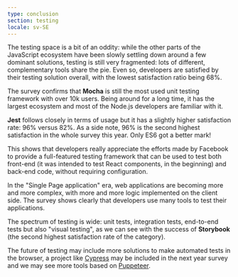 ```yaml
---
type: conclusion
section: testing
locale: sv-SE
---
```

 The testing space is a bit of an oddity: while the other parts of the JavaScript ecosystem have been slowly settling down around a few dominant solutions, testing is still very fragmented: lots of different, complementary tools share the pie. Even so, developers are satisfied by their testing solution overall, with the lowest satisfaction ratio being 68%.

The survey confirms that **Mocha** is still the most used unit testing framework with over 10k users. Being around for a long time, it has the largest ecosystem and most of the Node.js developers are familiar with it.

**Jest** follows closely in terms of usage but it has a slightly higher satisfaction rate: 96% versus 82%. As a side note, 96% is the second highest satisfaction in the whole survey this year. Only ES6 got a better mark!

This shows that developers really appreciate the efforts made by Facebook to provide a full-featured testing framework that can be used to test both front-end (it was intended to test React components, in the beginning) and back-end code, without requiring configuration.

In the "Single Page application" era, web applications are becoming more and more complex, with more and more logic implemented on the client side. The survey shows clearly that developers use many tools to test their applications.

The spectrum of testing is wide: unit tests, integration tests, end-to-end tests but also "visual testing", as we can see with the success of **Storybook** (the second highest satisfaction rate of the category).

The future of testing may include more solutions to make automated tests in the browser, a project like [Cypress](https://www.cypress.io/) may be included in the next year survey and we may see more tools based on [Puppeteer](https://pptr.dev/).
